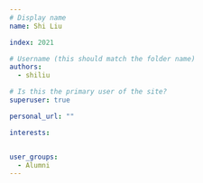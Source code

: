 ```yaml
---
# Display name
name: Shi Liu

index: 2021

# Username (this should match the folder name)
authors:
  - shiliu

# Is this the primary user of the site?
superuser: true

personal_url: ""

interests:


user_groups:
  - Alumni
---
```

